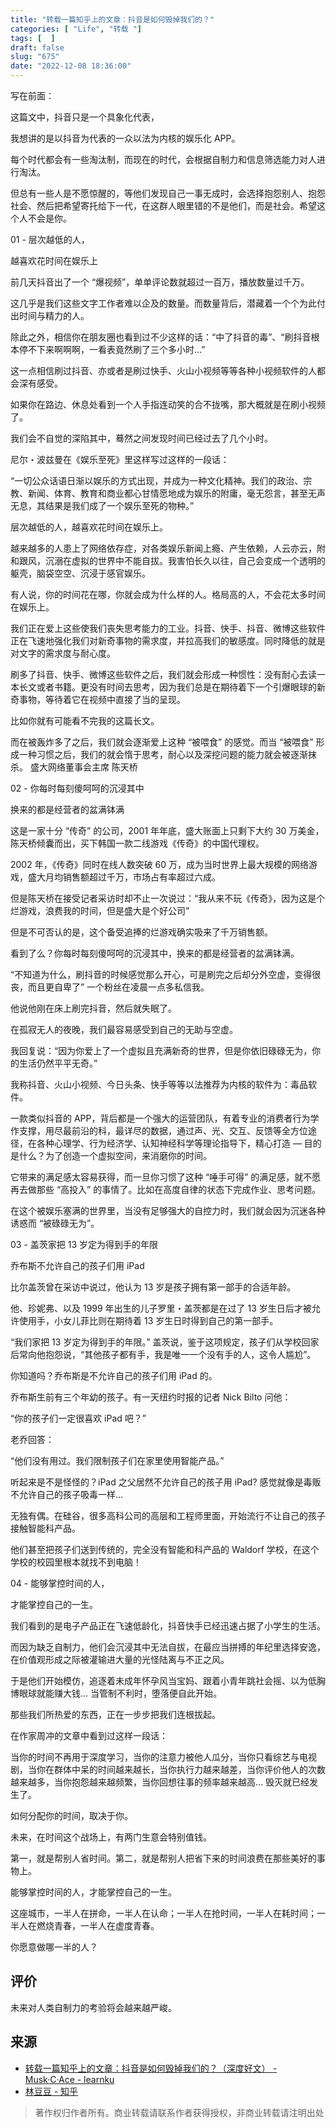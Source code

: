 ```yaml
---
title: "转载一篇知乎上的文章：抖音是如何毁掉我们的？"
categories: [ "Life", "转载 "]
tags: [  ]
draft: false
slug: "675"
date: "2022-12-08 18:36:00"
---
```


写在前面：

这篇文中，抖音只是一个具象化代表，

我想讲的是以抖音为代表的一众以法为内核的娱乐化 APP。

每个时代都会有一些淘汰制，而现在的时代，会根据自制力和信息筛选能力对人进行淘汰。

但总有一些人是不愿惊醒的，等他们发现自己一事无成时，会选择抱怨别人、抱怨社会、然后把希望寄托给下一代，在这群人眼里错的不是他们，而是社会。希望这个人不会是你。

01 -
层次越低的人，

越喜欢花时间在娱乐上

前几天抖音出了一个 “爆视频”，单单评论数就超过一百万，播放数量过千万。

这几乎是我们这些文字工作者难以企及的数量。而数量背后，潜藏着一个个为此付出时间与精力的人。

除此之外，相信你在朋友圈也看到过不少这样的话：“中了抖音的毒”、“刷抖音根本停不下来啊啊啊，一看表竟然刷了三个多小时…”

这一点相信刷过抖音、亦或者是刷过快手、火山小视频等等各种小视频软件的人都会深有感受。

如果你在路边、休息处看到一个人手指连动笑的合不拢嘴，那大概就是在刷小视频了。

我们会不自觉的深陷其中，蓦然之间发现时间已经过去了几个小时。

尼尔・波兹曼在《娱乐至死》里这样写过这样的一段话：

“一切公众话语日渐以娱乐的方式出现，并成为一种文化精神。我们的政治、宗教、新闻、体育、教育和商业都心甘情愿地成为娱乐的附庸，毫无怨言，甚至无声无息，其结果是我们成了一个娱乐至死的物种。”

层次越低的人，越喜欢花时间在娱乐上。

越来越多的人患上了网络依存症，对各类娱乐新闻上瘾、产生依赖，人云亦云，附和跟风，沉溺在虚拟的世界中不能自拔。我害怕长久以往，自己会变成一个透明的躯壳，脑袋空空、沉浸于感官娱乐。

有人说，你的时间花在哪，你就会成为什么样的人。格局高的人，不会花太多时间在娱乐上。

我们正在爱上这些使我们丧失思考能力的工业。抖音、快手、抖音、微博这些软件正在飞速地强化我们对新奇事物的需求度，并拉高我们的敏感度。同时降低的就是对文字的需求度与耐心度。

刷多了抖音、快手、微博这些软件之后，我们就会形成一种惯性：没有耐心去读一本长文或者书籍。更没有时间去思考，因为我们总是在期待着下一个引爆眼球的新奇事物，等待着它在视频中直接了当的呈现。

比如你就有可能看不完我的这篇长文。

而在被轰炸多了之后，我们就会逐渐爱上这种 “被喂食” 的感觉。而当 “被喂食” 形成一种习惯之后，我们的就会惰于思考，耐心以及深挖问题的能力就会被逐渐抹杀。
盛大网络董事会主席 陈天桥

02 -
你每时每刻傻呵呵的沉浸其中

换来的都是经营者的盆满钵满

这是一家十分 “传奇” 的公司，2001 年年底，盛大账面上只剩下大约 30 万美金，陈天桥倾囊而出，买下韩国一款二线游戏《传奇》的中国代理权。

2002 年，《传奇》同时在线人数突破 60 万，成为当时世界上最大规模的网络游戏，盛大月均销售额超过千万，市场占有率超过六成。

但是陈天桥在接受记者采访时却不止一次说过：“我从来不玩《传奇》，因为这是个烂游戏，浪费我的时间，但是盛大是个好公司”

但是不可否认的是，这个备受追捧的烂游戏确实吸来了千万销售额。

看到了么？你每时每刻傻呵呵的沉浸其中，换来的都是经营者的盆满钵满。

“不知道为什么，刷抖音的时候感觉那么开心，可是刷完之后却分外空虚，变得很丧，而且更自卑了” 一个粉丝在凌晨一点多私信我。

他说他刚在床上刷完抖音，然后就失眠了。

在孤寂无人的夜晚，我们最容易感受到自己的无助与空虚。

我回复说：“因为你爱上了一个虚拟且充满新奇的世界，但是你依旧碌碌无为，你的生活仍然平平无奇。”

我称抖音、火山小视频、今日头条、快手等等以法推荐为内核的软件为：毒品软件。

一款类似抖音的 APP，背后都是一个强大的运营团队，有着专业的消费者行为学作支撑，用尽最前沿的科，最详尽的数据，通过声、光、交互、反馈等全方位途径，在各种心理学、行为经济学、认知神经科学等理论指导下，精心打造 — 目的是什么？为了创造一个虚拟空间，来消磨你的时间。

它带来的满足感太容易获得，而一旦你习惯了这种 “唾手可得” 的满足感，就不愿再去做那些 “高投入” 的事情了。比如在高度自律的状态下完成作业、思考问题。

在这个被娱乐塞满的世界里，当没有足够强大的自控力时，我们就会因为沉迷各种诱惑而 “被碌碌无为”。

03 -
盖茨家把 13 岁定为得到手的年限

乔布斯不允许自己的孩子们用 iPad

比尔盖茨曾在采访中说过，他认为 13 岁是孩子拥有第一部手的合适年龄。

他、珍妮弗、以及 1999 年出生的儿子罗里・盖茨都是在过了 13 岁生日后才被允许使用手，小女儿菲比则在期待着 13 岁生日时得到自己的第一部手。

“我们家把 13 岁定为得到手的年限。” 盖茨说，鉴于这项规定，孩子们从学校回家后常向他抱怨说，“其他孩子都有手，我是唯一一个没有手的人，这令人尴尬”。

你知道吗？乔布斯是不允许自己的孩子们用 iPad 的。

乔布斯生前有三个年幼的孩子。有一天纽约时报的记者 Nick Bilto 问他：

“你的孩子们一定很喜欢 iPad 吧？”

老乔回答：

“他们没有用过。我们限制孩子们在家里使用智能产品。”

听起来是不是怪怪的？iPad 之父居然不允许自己的孩子用 iPad? 感觉就像是毒贩不允许自己的孩子吸毒一样…

无独有偶。在硅谷，很多高科公司的高层和工程师里面，开始流行不让自己的孩子接触智能科产品。

他们甚至把孩子们送到传统的，完全没有智能和科产品的 Waldorf 学校，在这个学校的校园里根本就找不到电脑！

04 -
能够掌控时间的人，

才能掌控自己的一生。

我们看到的是电子产品正在飞速低龄化，抖音快手已经迅速占据了小学生的生活。

而因为缺乏自制力，他们会沉浸其中无法自拔，在最应当拼搏的年纪里选择安逸，在价值观形成之际被灌输进大量的光怪陆离与不正之风。

于是他们开始模仿，追逐着未成年怀孕风当宝妈、跟着小青年跳社会摇、以为低胸博眼球就能赚大钱… 当管制不利时，堕落便自此开始。

那些我们所热爱的东西，正在一步步把我们连根拔起。

在作家周冲的文章中看到过这样一段话：

当你的时间不再用于深度学习，当你的注意力被他人瓜分，当你只看综艺与电视剧，当你在群体中呆的时间越来越长，当你执行力越来越差，当你评价他人的次数越来越多，当你抱怨越来越频繁，当你回想往事的频率越来越高… 毁灭就已经发生了。

如何分配你的时间，取决于你。

未来，在时间这个战场上，有两门生意会特别值钱。

第一，就是帮别人省时间。第二，就是帮别人把省下来的时间浪费在那些美好的事物上。

能够掌控时间的人，才能掌控自己的一生。

这座城市，一半人在拼命，一半人在认命；一半人在抢时间，一半人在耗时间；一半人在燃烧青春，一半人在虚度青春。

你愿意做哪一半的人？

## 评价

未来对人类自制力的考验将会越来越严峻。

## 来源

- [转载一篇知乎上的文章：抖音是如何毁掉我们的？（深度好文） - Musk·C·Ace - learnku](https://learnku.com/articles/71955)
- [林豆豆 - 知乎](zhuanlan.zhihu.com/p/57131724)

> 著作权归作者所有。商业转载请联系作者获得授权，非商业转载请注明出处
